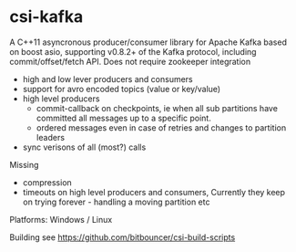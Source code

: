 csi-kafka
=========

A C++11 asyncronous producer/consumer library for Apache Kafka based on boost asio, supporting v0.8.2+ of the Kafka protocol, including commit/offset/fetch API. Does not require zookeeper integration

- high and low lever producers and consumers
- support for avro encoded topics (value or key/value)
- high level producers 
  - commit-callback on checkpoints, ie when all sub partitions have committed all messages up to a specific point.
  - ordered messages even in case of retries and changes to partition leaders 
- sync verisons of all (most?) calls


Missing
- compression
- timeouts on high level producers and consumers, Currently they keep on trying forever - handling a moving partition etc






Platforms: Windows / Linux

Building
see
https://github.com/bitbouncer/csi-build-scripts



 

